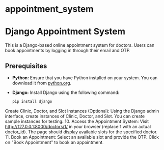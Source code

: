 # appointment_system

# Django Appointment System

This is a Django-based online appointment system for doctors. Users can book appointments by logging in through their email and OTP.

## Prerequisites

- **Python:** Ensure that you have Python installed on your system. You can download it from [python.org](https://www.python.org/downloads/).

- **Django:** Install Django using the following command:
  ```bash
  pip install django


Create Clinic, Doctor, and Slot Instances (Optional):
Using the Django admin interface, create instances of Clinic, Doctor, and Slot.
You can create sample instances for testing.
10. Access the Appointment System:
Visit http://127.0.0.1:8000/doctors/1/ in your browser (replace 1 with an actual doctor_id).
The page should display available slots for the specified doctor.
11. Book an Appointment:
Select an available slot and provide the OTP.
Click on "Book Appointment" to book an appointment.
